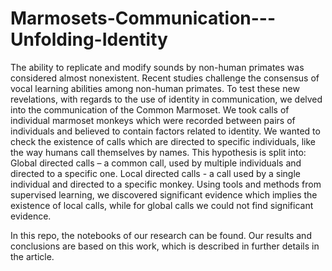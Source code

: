 # Marmosets-Communication---Unfolding-Identity



The ability to replicate and modify sounds by non-human primates was considered almost nonexistent. Recent studies challenge the consensus of vocal learning abilities among non-human primates. To test these new revelations, with regards to the use of identity in communication, we delved into the communication of the Common Marmoset. We took calls of individual marmoset monkeys which were recorded between pairs of individuals and believed to contain factors related to identity. We wanted to check the existence of calls which are directed to specific individuals, like the way humans call themselves by names. This hypothesis is split into: Global directed calls – a common call, used by multiple individuals and directed to a specific one. Local directed calls - a call used by a single individual and directed to a specific monkey. Using tools and methods from supervised learning, we discovered significant evidence which implies the existence of local calls, while for global calls we could not find significant evidence.

In this repo, the notebooks of our research can be found. Our results and conclusions are based on this work, which is described in further details in the article.

